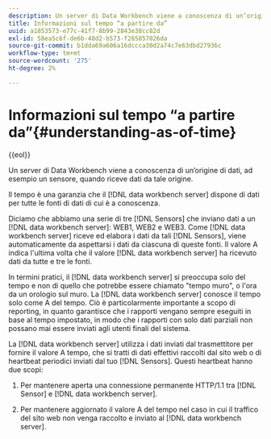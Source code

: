 ```yaml
---
description: Un server di Data Workbench viene a conoscenza di un’origine di dati, ad esempio un sensore, quando riceve dati da tale origine.
title: Informazioni sul tempo “a partire da”
uuid: a1853573-e77c-41f7-8b99-2843e38cc82d
exl-id: 58ea5c6f-de6b-48d2-b573-f265857026da
source-git-commit: b1dda69a606a16dccca30d2a74c7e63dbd27936c
workflow-type: tm+mt
source-wordcount: '275'
ht-degree: 2%

---
```


# Informazioni sul tempo “a partire da”{#understanding-as-of-time}

{{eol}}

Un server di Data Workbench viene a conoscenza di un’origine di dati, ad esempio un sensore, quando riceve dati da tale origine.

Il tempo è una garanzia che il [!DNL data workbench server] dispone di dati per tutte le fonti di dati di cui è a conoscenza.

Diciamo che abbiamo una serie di tre [!DNL Sensors] che inviano dati a un [!DNL data workbench server]: WEB1, WEB2 e WEB3. Come [!DNL data workbench server] riceve ed elabora i dati da tali [!DNL Sensors], viene automaticamente da aspettarsi i dati da ciascuna di queste fonti. Il valore A indica l&#39;ultima volta che il valore [!DNL data workbench server] ha ricevuto dati da tutte e tre le fonti.

In termini pratici, il [!DNL data workbench server] si preoccupa solo del tempo e non di quello che potrebbe essere chiamato &quot;tempo muro&quot;, o l&#39;ora da un orologio sul muro. La [!DNL data workbench server] conosce il tempo solo come A del tempo. Ciò è particolarmente importante a scopo di reporting, in quanto garantisce che i rapporti vengano sempre eseguiti in base al tempo impostato, in modo che i rapporti con solo dati parziali non possano mai essere inviati agli utenti finali del sistema.

La [!DNL data workbench server] utilizza i dati inviati dal trasmettitore per fornire il valore A tempo, che si tratti di dati effettivi raccolti dal sito web o di heartbeat periodici inviati dal tuo [!DNL Sensors]. Questi heartbeat hanno due scopi:

1. Per mantenere aperta una connessione permanente HTTP/1.1 tra [!DNL Sensor] e [!DNL data workbench server].

1. Per mantenere aggiornato il valore A del tempo nel caso in cui il traffico del sito web non venga raccolto e inviato al [!DNL data workbench server].
